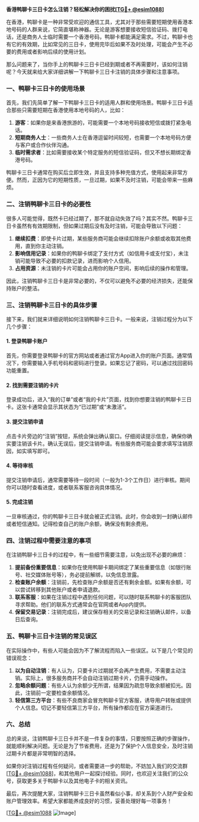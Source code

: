 **香港鸭聊卡三日卡怎么注销？轻松解决你的困扰[[TG💪+ @esim1088](https://t.me/s/esim1088)]**

在香港，鸭聊卡是一种非常受欢迎的通信工具，尤其对于那些需要短期使用香港本地号码的人群来说，它简直堪称神器。无论是游客想要接收短信验证码、拨打电话，还是商务人士临时需要一个香港号码，鸭聊卡都能满足需求。不过，鸭聊卡也有它的有效期，比如常见的三日卡，使用完毕后如果不及时处理，可能会产生不必要的费用或者影响后续的使用计划。

那么问题来了，当你手上的鸭聊卡三日卡已经到期或者不再需要时，该如何注销呢？今天就来给大家详细讲解一下鸭聊卡三日卡注销的具体步骤和注意事项。

### 一、鸭聊卡三日卡的使用场景

首先，我们先简单了解一下鸭聊卡三日卡的适用人群和使用场景。鸭聊卡三日卡适合那些只需要短期在香港使用本地号码的人，比如：

1. **游客**：如果你是来香港旅游的，可能需要一个本地号码接收短信或拨打紧急电话。
2. **短期商务人士**：一些商务人士在香港逗留时间较短，也需要一个本地号码方便与客户或合作伙伴沟通。
3. **临时需求者**：比如需要接收某个特定服务的短信验证码，但又不想长期绑定香港号码。

鸭聊卡三日卡通常在购买后立即生效，并且支持多种充值方式，使用起来非常方便。然而，正因为它的短期性质，一旦过期，如果不及时注销，可能会带来一些麻烦。

### 二、注销鸭聊卡三日卡的必要性

很多人可能觉得，既然卡已经过期了，那不就自动失效了吗？其实不然。鸭聊卡三日卡虽然有有效期限制，但如果过期后没有及时注销，可能会导致以下问题：

1. **继续扣费**：即使卡片过期，某些服务商可能会继续扣除账户余额或收取其他费用，直到你主动注销。
2. **影响信用记录**：如果你的鸭聊卡绑定了支付方式（如信用卡或支付宝），未注销可能导致不必要的扣款记录，进而影响个人信用。
3. **占用资源**：未注销的卡片可能会占用你的账户空间，影响后续的操作和管理。

因此，注销鸭聊卡三日卡是非常必要的，不仅可以避免不必要的经济损失，还能保持账户的整洁。

### 三、注销鸭聊卡三日卡的具体步骤

接下来，我们就来详细说明如何注销鸭聊卡三日卡。一般来说，注销过程分为以下几个步骤：

#### 1. 登录鸭聊卡账户

首先，你需要登录鸭聊卡的官方网站或者通过官方App进入你的账户页面。通常情况下，你需要输入手机号码和密码进行登录。如果忘记了密码，可以通过找回密码功能重置。

#### 2. 找到需要注销的卡片

登录成功后，进入“我的订单”或者“我的卡片”页面，找到你想要注销的鸭聊卡三日卡。这张卡通常会显示其状态为“已过期”或“未激活”。

#### 3. 提交注销申请

点击卡片旁边的“注销”按钮，系统会弹出确认窗口。仔细阅读提示信息，确保你确实要注销该卡片。确认无误后，提交注销申请。有些服务商可能会要求填写注销原因，如实填写即可。

#### 4. 等待审核

提交注销申请后，通常需要等待一段时间（一般为1-3个工作日）进行审核。期间你可以随时查看进度，或者联系客服咨询具体情况。

#### 5. 完成注销

一旦审核通过，你的鸭聊卡三日卡就会被正式注销。此时，你会收到一封确认邮件或者短信通知。记得检查自己的账户余额，确保没有剩余费用。

### 四、注销过程中需要注意的事项

在注销鸭聊卡三日卡的过程中，有一些细节需要注意，以免出现不必要的麻烦：

1. **提前备份重要信息**：如果你在使用鸭聊卡期间绑定了某些重要信息（如银行账号、社交媒体账号等），务必提前解绑，以免信息泄露。
2. **检查账户余额**：注销前，先检查账户余额是否还有剩余金额。如果有余额，可以尝试转移到其他账户或者申请退款。
3. **联系客服**：如果在注销过程中遇到任何问题，可以随时联系鸭聊卡的客服团队寻求帮助。他们的联系方式通常会在官网或者App内提供。
4. **保留交易记录**：注销完成后，建议保存相关的交易记录和注销确认邮件，以备日后查询。

### 五、鸭聊卡三日卡注销的常见误区

在实际操作中，有些人可能会因为不了解流程而陷入一些误区。以下是几个常见的错误观念：

1. **以为自动注销**：有人认为，只要卡片过期就不会再产生费用，不需要主动注销。实际上，很多服务商并不会自动注销过期卡片，仍需手动操作。
2. **忽略余额问题**：有些人认为余额少无所谓，结果因为疏忽导致余额被扣光。因此，注销前一定要检查余额情况。
3. **轻信第三方平台**：有些不良商家会冒充鸭聊卡官方客服，诱导用户转账或提供个人信息。切记不要轻信第三方平台，所有操作都应在官方渠道进行。

### 六、总结

总的来说，注销鸭聊卡三日卡并不是一件复杂的事情，只要按照正确的步骤操作，就能顺利解决问题。无论是为了节省费用，还是为了保护个人信息安全，及时注销过期卡片都是非常明智的选择。

如果你对注销过程有任何疑问，或者需要进一步的帮助，不妨加入我们的交流群[[TG💪+ @esim1088](https://t.me/s/esim1088)]，和其他用户一起探讨经验。同时，也欢迎关注我们的公众号，获取更多关于鸭聊卡以及其他电子卡的相关资讯。

最后，再次提醒大家，注销鸭聊卡三日卡虽然看似小事，却关系到个人财产安全和账户管理效率。希望大家都能养成良好的习惯，妥善处理好每一项事务！

[[TG💪+ @esim1088](https://t.me/s/esim1088) ![Image](https://i.postimg.cc/4NQfJmqS/Snipaste-2025-05-13-00-14-12.png)]